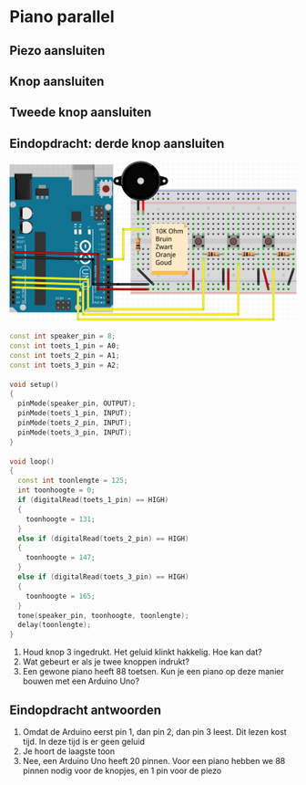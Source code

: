 # Piano parallel

## Piezo aansluiten


## Knop aansluiten

## Tweede knop aansluiten

## Eindopdracht: derde knop aansluiten

![Eindopdracht](Piano_parallel.png)

```c++
const int speaker_pin = 8;
const int toets_1_pin = A0;
const int toets_2_pin = A1;
const int toets_3_pin = A2;

void setup()
{
  pinMode(speaker_pin, OUTPUT);
  pinMode(toets_1_pin, INPUT);
  pinMode(toets_2_pin, INPUT);
  pinMode(toets_3_pin, INPUT);
}

void loop()
{
  const int toonlengte = 125;
  int toonhoogte = 0;
  if (digitalRead(toets_1_pin) == HIGH)
  {
    toonhoogte = 131;
  }
  else if (digitalRead(toets_2_pin) == HIGH)
  {
    toonhoogte = 147;
  }
  else if (digitalRead(toets_3_pin) == HIGH)
  {
    toonhoogte = 165;
  }
  tone(speaker_pin, toonhoogte, toonlengte);
  delay(toonlengte);
}
```

 1. Houd knop 3 ingedrukt. Het geluid klinkt hakkelig. Hoe kan dat?
 2. Wat gebeurt er als je twee knoppen indrukt?
 3. Een gewone piano heeft 88 toetsen. Kun je een piano op deze manier bouwen met een Arduino Uno?

## Eindopdracht antwoorden

 1. Omdat de Arduino eerst pin 1, dan pin 2, dan pin 3 leest. Dit lezen kost tijd. In deze tijd is er geen geluid
 2. Je hoort de laagste toon
 3. Nee, een Arduino Uno heeft 20 pinnen. Voor een piano hebben we 88 pinnen nodig voor de knopjes, en 1 pin voor de piezo

